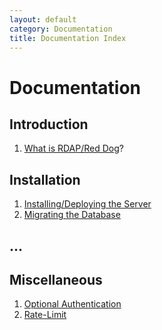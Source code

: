 ```yaml
---
layout: default
category: Documentation
title: Documentation Index
---
```


# Documentation

## Introduction

1. [What is RDAP/Red Dog](intro.html)?

## Installation

1. [Installing/Deploying the Server](server-install.html)
2. [Migrating the Database](migration.html)

## ...

## Miscellaneous

1. [Optional Authentication](optional-authentication.html)
2. [Rate-Limit](rate-limit.html)

